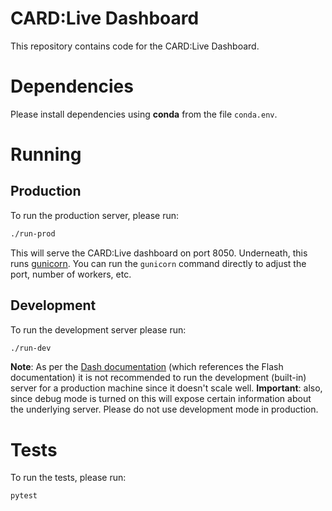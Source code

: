 # CARD:Live Dashboard

This repository contains code for the CARD:Live Dashboard.

# Dependencies

Please install dependencies using **conda** from the file `conda.env`.

# Running

## Production

To run the production server, please run:

```bash
./run-prod
```

This will serve the CARD:Live dashboard on port 8050. Underneath, this runs [gunicorn][]. You can run the `gunicorn` command directly to adjust the port, number of workers, etc.

## Development

To run the development server please run:

```bash
./run-dev
```

**Note**: As per the [Dash documentation][dash-deployment] (which references the Flash documentation) it is not recommended to run the development (built-in) server for a production machine since it doesn't scale well. **Important**: also, since debug mode is turned on this will expose certain information about the underlying server. Please do not use development mode in production.

# Tests

To run the tests, please run:

```bash
pytest
```

[dash-deployment]: https://dash.plotly.com/deployment
[gunicorn]: https://docs.gunicorn.org

